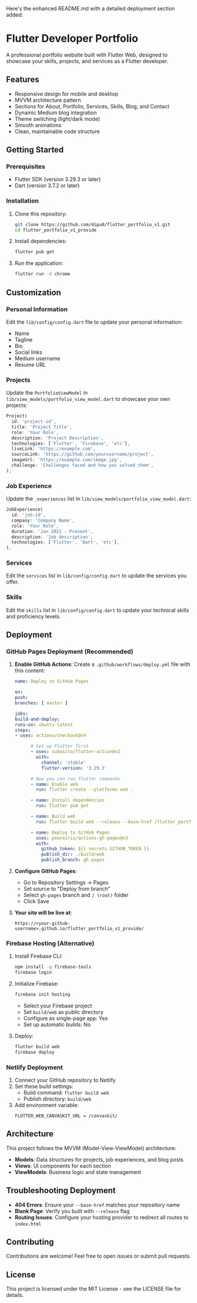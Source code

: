 Here's the enhanced README.md with a detailed deployment section added:

# Flutter Developer Portfolio

A professional portfolio website built with Flutter Web, designed to showcase your skills, projects, and services as a Flutter developer.

## Features

- Responsive design for mobile and desktop
- MVVM architecture pattern
- Sections for About, Portfolio, Services, Skills, Blog, and Contact
- Dynamic Medium blog integration
- Theme switching (light/dark mode)
- Smooth animations
- Clean, maintainable code structure

## Getting Started

### Prerequisites

- Flutter SDK (version 3.29.3 or later)
- Dart (version 3.7.2 or later)

### Installation

1. Clone this repository:
   ```bash
   git clone https://github.com/dipu0/flutter_portfolio_v1.git
   cd flutter_portfolio_v1_provide
   ```

2. Install dependencies:
   ```bash
   flutter pub get
   ```

3. Run the application:
   ```bash
   flutter run -d chrome
   ```

## Customization

### Personal Information

Edit the `lib/config/config.dart` file to update your personal information:

- Name
- Tagline
- Bio
- Social links
- Medium username
- Resume URL

### Projects

Update the `PortfolioViewModel` in `lib/view_models/portfolio_view_model.dart` to showcase your own projects:

```dart
Project(
  id: 'project-id',
  title: 'Project Title',
  role: 'Your Role',
  description: 'Project Description',
  technologies: ['Flutter', 'Firebase', 'etc'],
  liveLink: 'https://example.com',
  sourceLink: 'https://github.com/yourusername/project',
  imageUrl: 'https://example.com/image.jpg',
  challenge: 'Challenges faced and how you solved them',
),
```

### Job Experience

Update the `_experiences` list in `lib/view_models/portfolio_view_model.dart`:

```dart
JobExperience(
  id: 'job-id',
  company: 'Company Name',
  role: 'Your Role',
  duration: 'Jan 2021 - Present',
  description: 'Job description',
  technologies: ['Flutter', 'Dart', 'etc'],
),
```

### Services

Edit the `services` list in `lib/config/config.dart` to update the services you offer.

### Skills

Edit the `skills` list in `lib/config/config.dart` to update your technical skills and proficiency levels.

## Deployment

### GitHub Pages Deployment (Recommended)

1. **Enable GitHub Actions**:
   Create a `.github/workflows/deploy.yml` file with this content:

   ```yaml
   name: Deploy to GitHub Pages
   
   on:
   push:
   branches: [ master ]
   
   jobs:
   build-and-deploy:
   runs-on: ubuntu-latest
   steps:
   - uses: actions/checkout@v4
   
         # Set up Flutter first
         - uses: subosito/flutter-action@v2
           with:
             channel: 'stable'
             flutter-version: '3.29.3'
   
         # Now you can run flutter commands
         - name: Enable web
           run: flutter create --platforms web .
   
         - name: Install dependencies
           run: flutter pub get
   
         - name: Build web
           run: flutter build web --release --base-href /flutter_portfolio_v1/
   
         - name: Deploy to GitHub Pages
           uses: peaceiris/actions-gh-pages@v3
           with:
             github_token: ${{ secrets.GITHUB_TOKEN }}
             publish_dir: ./build/web
             publish_branch: gh-pages

   ```

2. **Configure GitHub Pages**:
   - Go to Repository Settings → Pages
   - Set source to "Deploy from branch"
   - Select `gh-pages` branch and `/ (root)` folder
   - Click Save

3. **Your site will be live at**:
   ```
   https://<your-github-username>.github.io/flutter_portfolio_v1_provide/
   ```

### Firebase Hosting (Alternative)

1. Install Firebase CLI:
   ```bash
   npm install -g firebase-tools
   firebase login
   ```

2. Initialize Firebase:
   ```bash
   firebase init hosting
   ```
   - Select your Firebase project
   - Set `build/web` as public directory
   - Configure as single-page app: Yes
   - Set up automatic builds: No

3. Deploy:
   ```bash
   flutter build web
   firebase deploy
   ```

### Netlify Deployment

1. Connect your GitHub repository to Netlify
2. Set these build settings:
   - Build command: `flutter build web`
   - Publish directory: `build/web`
3. Add environment variable:
   ```
   FLUTTER_WEB_CANVASKIT_URL = /canvaskit/
   ```

## Architecture

This project follows the MVVM (Model-View-ViewModel) architecture:

- **Models**: Data structures for projects, job experiences, and blog posts
- **Views**: UI components for each section
- **ViewModels**: Business logic and state management

## Troubleshooting Deployment

- **404 Errors**: Ensure your `--base-href` matches your repository name
- **Blank Page**: Verify you built with `--release` flag
- **Routing Issues**: Configure your hosting provider to redirect all routes to `index.html`

## Contributing

Contributions are welcome! Feel free to open issues or submit pull requests.

## License

This project is licensed under the MIT License - see the LICENSE file for details.
